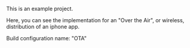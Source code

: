 This is an example project.

Here, you can see the implementation for an "Over the Air", or wireless, distribution of an iphone app.

Build configuration name: "OTA"




